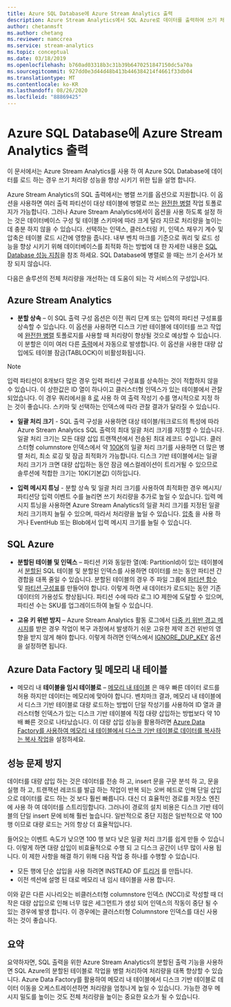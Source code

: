 ```yaml
---
title: Azure SQL Database에 Azure Stream Analytics 출력
description: Azure Stream Analytics에서 SQL Azure로 데이터를 출력하여 쓰기 처리량 속도를 높이는 방법을 알아봅니다.
author: chetanmsft
ms.author: chetang
ms.reviewer: mamccrea
ms.service: stream-analytics
ms.topic: conceptual
ms.date: 03/18/2019
ms.openlocfilehash: b760ad03318b3c31b39b6470251847150dc5a70a
ms.sourcegitcommit: 927dd0e3d44d48b413b446384214f4661f33db04
ms.translationtype: MT
ms.contentlocale: ko-KR
ms.lasthandoff: 08/26/2020
ms.locfileid: "88869425"
---
```

# <a name="azure-stream-analytics-output-to-azure-sql-database"></a>Azure SQL Database에 Azure Stream Analytics 출력

이 문서에서는 Azure Stream Analytics를 사용 하 여 Azure SQL Database에 데이터를 로드 하는 경우 쓰기 처리량 성능을 향상 시키기 위한 팁을 설명 합니다.

Azure Stream Analytics의 SQL 출력에서는 병렬 쓰기를 옵션으로 지원합니다. 이 옵션을 사용하면 여러 출력 파티션이 대상 테이블에 병렬로 쓰는 [완전한 병렬](stream-analytics-parallelization.md#embarrassingly-parallel-jobs) 작업 토폴로지가 가능합니다. 그러나 Azure Stream Analytics에서이 옵션을 사용 하도록 설정 하는 것은 데이터베이스 구성 및 테이블 스키마에 따라 크게 달라 지므로 처리량을 높이는 데 충분 하지 않을 수 있습니다. 선택하는 인덱스, 클러스터링 키, 인덱스 채우기 계수 및 압축은 테이블 로드 시간에 영향을 줍니다. 내부 벤치 마크를 기준으로 쿼리 및 로드 성능을 향상 시키기 위해 데이터베이스를 최적화 하는 방법에 대 한 자세한 내용은 [SQL Database 성능 지침](../azure-sql/database/performance-guidance.md)을 참조 하세요. SQL Database에 병렬로 쓸 때는 쓰기 순서가 보장 되지 않습니다.

다음은 솔루션의 전체 처리량을 개선하는 데 도움이 되는 각 서비스의 구성입니다.

## <a name="azure-stream-analytics"></a>Azure Stream Analytics

- **분할 상속** – 이 SQL 출력 구성 옵션은 이전 쿼리 단계 또는 입력의 파티션 구성표를 상속할 수 있습니다. 이 옵션을 사용하면 디스크 기반 테이블에 데이터를 쓰고 작업에 [완전한 병렬](stream-analytics-parallelization.md#embarrassingly-parallel-jobs) 토폴로지를 사용할 때 처리량이 향상될 것으로 예상할 수 있습니다. 이 분할은 이미 여러 다른 [출력](stream-analytics-parallelization.md#partitions-in-inputs-and-outputs)에서 자동으로 발생합니다. 이 옵션을 사용한 대량 삽입에도 테이블 잠금(TABLOCK)이 비활성화됩니다.

> [!NOTE] 
> 입력 파티션이 8개보다 많은 경우 입력 파티션 구성표를 상속하는 것이 적합하지 않을 수 있습니다. 이 상한값은 ID 열이 하나이고 클러스터형 인덱스가 있는 테이블에서 관찰되었습니다. 이 경우 쿼리에서을 8 [로](https://docs.microsoft.com/stream-analytics-query/into-azure-stream-analytics#into-shard-count) 사용 하 여 출력 작성기 수를 명시적으로 지정 하는 것이 좋습니다. 스키마 및 선택하는 인덱스에 따라 관찰 결과가 달라질 수 있습니다.

- **일괄 처리 크기** - SQL 출력 구성을 사용하면 대상 테이블/워크로드의 특성에 따라 Azure Stream Analytics SQL 출력의 최대 일괄 처리 크기를 지정할 수 있습니다. 일괄 처리 크기는 모든 대량 삽입 트랜잭션에서 전송된 최대 레코드 수입니다. 클러스터형 columnstore 인덱스에서 약 [100K](https://docs.microsoft.com/sql/relational-databases/indexes/columnstore-indexes-data-loading-guidance)의 일괄 처리 크기를 사용하면 더 많은 병렬 처리, 최소 로깅 및 잠금 최적화가 가능합니다. 디스크 기반 테이블에서는 일괄 처리 크기가 크면 대량 삽입하는 동안 잠금 에스컬레이션이 트리거될 수 있으므로 솔루션에 적합한 크기는 10K(기본값) 이하입니다.

- **입력 메시지 튜닝** - 분할 상속 및 일괄 처리 크기를 사용하여 최적화한 경우 메시지/파티션당 입력 이벤트 수를 늘리면 쓰기 처리량을 추가로 높일 수 있습니다. 입력 메시지 튜닝을 사용하면 Azure Stream Analytics의 일괄 처리 크기를 지정된 일괄 처리 크기까지 늘릴 수 있으며, 따라서 처리량을 높일 수 있습니다. [압축](stream-analytics-define-inputs.md) 을 사용 하거나 EventHub 또는 Blob에서 입력 메시지 크기를 늘릴 수 있습니다.

## <a name="sql-azure"></a>SQL Azure

- **분할된 테이블 및 인덱스** – 파티션 키와 동일한 열(예: PartitionId)이 있는 테이블에서 [분할된](https://docs.microsoft.com/sql/relational-databases/partitions/partitioned-tables-and-indexes?view=sql-server-2017) SQL 테이블 및 분할된 인덱스를 사용하면 데이터를 쓰는 동안 파티션 간 경합을 대폭 줄일 수 있습니다. 분할된 테이블의 경우 주 파일 그룹에 [파티션 함수](https://docs.microsoft.com/sql/t-sql/statements/create-partition-function-transact-sql?view=sql-server-2017) 및 [파티션 구성표](https://docs.microsoft.com/sql/t-sql/statements/create-partition-scheme-transact-sql?view=sql-server-2017)를 만들어야 합니다. 이렇게 하면 새 데이터가 로드되는 동안 기존 데이터의 가용성도 향상됩니다. 파티션 수에 따라 로그 IO 제한에 도달할 수 있으며, 파티션 수는 SKU를 업그레이드하여 늘릴 수 있습니다.

- **고유 키 위반 방지** – Azure Stream Analytics 활동 로그에서 [다중 키 위반 경고 메시지](stream-analytics-troubleshoot-output.md#key-violation-warning-with-azure-sql-database-output)를 받은 경우 작업이 복구 과정에서 발생하기 쉬운 고유한 제약 조건 위반의 영향을 받지 않게 해야 합니다. 이렇게 하려면 인덱스에서 [IGNORE\_DUP\_KEY](stream-analytics-troubleshoot-output.md#key-violation-warning-with-azure-sql-database-output) 옵션을 설정하면 됩니다.

## <a name="azure-data-factory-and-in-memory-tables"></a>Azure Data Factory 및 메모리 내 테이블

- 메모리 내 **테이블을 임시 테이블로** – [메모리 내 테이블](/sql/relational-databases/in-memory-oltp/in-memory-oltp-in-memory-optimization) 은 매우 빠른 데이터 로드를 허용 하지만 데이터는 메모리에 맞아야 합니다. 벤치마크 결과, 메모리 내 테이블에서 디스크 기반 테이블로 대량 로드하는 방법이 단일 작성기를 사용하여 ID 열과 클러스터형 인덱스가 있는 디스크 기반 테이블에 직접 대량 삽입하는 방법보다 약 10배 빠른 것으로 나타났습니다. 이 대량 삽입 성능을 활용하려면 [Azure Data Factory를 사용하여 메모리 내 테이블에서 디스크 기반 테이블로 데이터를 복사하는 복사 작업](../data-factory/connector-azure-sql-database.md)을 설정하세요.

## <a name="avoiding-performance-pitfalls"></a>성능 문제 방지
데이터를 대량 삽입 하는 것은 데이터를 전송 하 고, insert 문을 구문 분석 하 고, 문을 실행 하 고, 트랜잭션 레코드를 발급 하는 작업이 반복 되는 오버 헤드로 인해 단일 삽입으로 데이터를 로드 하는 것 보다 훨씬 빠릅니다. 대신 더 효율적인 경로를 저장소 엔진에 사용 하 여 데이터를 스트리밍합니다. 그러나이 경로의 설치 비용은 디스크 기반 테이블의 단일 insert 문에 비해 훨씬 높습니다. 일반적으로 중단 지점은 일반적으로 약 100 행 이므로 대량 로드는 거의 항상 더 효율적입니다. 

들어오는 이벤트 속도가 낮으면 100 행 보다 낮은 일괄 처리 크기를 쉽게 만들 수 있습니다. 이렇게 하면 대량 삽입이 비효율적으로 수행 되 고 디스크 공간이 너무 많이 사용 됩니다. 이 제한 사항을 해결 하기 위해 다음 작업 중 하나를 수행할 수 있습니다.
* 모든 행에 단순 삽입을 사용 하려면 INSTEAD OF [트리거](/sql/t-sql/statements/create-trigger-transact-sql) 를 만듭니다.
* 이전 섹션에 설명 된 대로 메모리 내 임시 테이블을 사용 합니다.

이와 같은 다른 시나리오는 비클러스터형 columnstore 인덱스 (NCCI)로 작성할 때 더 작은 대량 삽입으로 인해 너무 많은 세그먼트가 생성 되어 인덱스의 작동이 중단 될 수 있는 경우에 발생 합니다. 이 경우에는 클러스터형 Columnstore 인덱스를 대신 사용 하는 것이 좋습니다.

## <a name="summary"></a>요약

요약하자면, SQL 출력을 위한 Azure Stream Analytics의 분할된 출력 기능을 사용하면 SQL Azure의 분할된 테이블로 작업을 병렬 처리하여 처리량을 대폭 향상할 수 있습니다. Azure Data Factory를 활용하여 메모리 내 테이블에서 디스크 기반 테이블로 데이터 이동을 오케스트레이션하면 처리량을 엄청나게 높일 수 있습니다. 가능한 경우 메시지 밀도를 높이는 것도 전체 처리량을 높이는 중요한 요소가 될 수 있습니다.